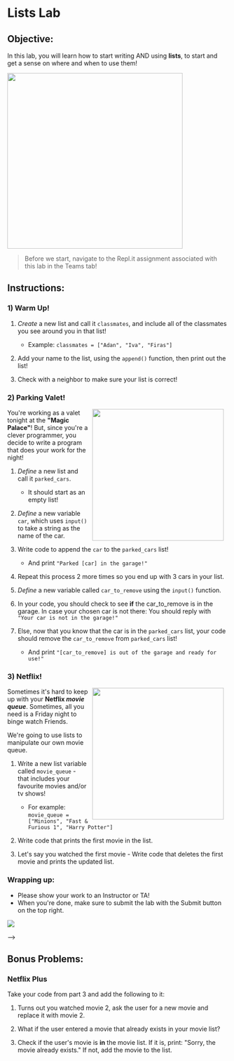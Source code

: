 # Lists Lab

## Objective: 
In this lab, you will learn how to start writing AND using **lists**, to start and get a sense on where and when to use them!

<img src="lists.gif" width="400">


> Before we start, navigate to the Repl.it assignment associated with this lab in the Teams tab!

## Instructions:

### 1) Warm Up!
1. *Create* a new list and call it `classmates`, and include all of the classmates you see around you in that list!
    - Example: `classmates = ["Adan", "Iva", "Firas"]`

2. Add your name to the list, using the `append()` function, then print out the list!

3. Check with a neighbor to make sure your list is correct!

### 2) Parking Valet!
<img src="https://media2.giphy.com/media/26tk0T3cxwc4yFvK8/source.gif" align="right" hspace="10" width="300">

You're working as a valet tonight at the **"Magic Palace"**! But, since you're a clever programmer, you decide to write a program that does your work for the night!  

1. *Define* a new list and call it `parked_cars`.
    - It should start as an empty list!

2. *Define* a new variable `car`, which uses `input()` to take a string as the name of the car.

3. Write code to append the `car` to the `parked_cars` list!
    - And print `"Parked [car] in the garage!"`

4. Repeat this process 2 more times so you end up with 3 cars in your list.

5. *Define* a new variable called `car_to_remove` using the `input()` function.

6. In your code, you should check to see **if** the car_to_remove is in the garage. In case your chosen car is not there: You should reply with `"Your car is not in the garage!"`

7. Else, now that you know that the car is in the `parked_cars` list, your code should remove the `car_to_remove` from `parked_cars` list!
    - And print `"[car_to_remove] is out of the garage and ready for use!"`



### 3) Netflix!

<img src="https://s3.amazonaws.com/after-school-assets/netflix-queue.jpg" align="right" hspace="10" width="300">

Sometimes it's hard to keep up with your **Netflix *movie queue***. Sometimes, all you need is a Friday night to binge watch Friends.

We're going to use lists to manipulate our own movie queue.

1. Write a new list variable called `movie_queue` - that includes your favourite movies and/or tv shows!
    - For example: `movie_queue = ["Minions", "Fast & Furious 1", "Harry Potter"]`

2. Write code that prints the first movie in the list.

3. Let's say you watched the first movie - Write code that deletes the first movie and prints the updated list. 


### Wrapping up:
- Please show your work to an Instructor or TA!
- When you're done, make sure to submit the lab with the Submit button on the top right.

<!-- 

Run the test.
- If it passes:
    - When you're done, make sure to submit the lab with the `Submit` button on the top right.
- If it fails:
    - Review the lab to see if you missed any steps. You need to follow the steps _exactly_ to pass.
    - If you have questions, ask a classmate, or call over an Instructor or TA!
-->
[![](https://camo.githubusercontent.com/2f9feb41e6febba197c32171bba0924fe0b0123a/687474703a2f2f312e62702e626c6f6773706f742e636f6d2f2d4844492d58694c697264382f546f614a736568535930492f414141414141414142736f2f5848584f555f71444b336b2f73313630302f506172726f742b46756e6e792b50696374757265735f312e6a7067)]()

-->
## Bonus Problems:

### Netflix Plus
Take your code from part 3 and add the following to it:
1. Turns out you watched movie 2, ask the user for a new movie and replace it with movie 2. 

2. What if the user entered a movie that already exists in your movie list? 

3. Check if the user's movie is **in** the movie list. If it is, print: "Sorry, the movie already exists." If not, add the movie to the list.
